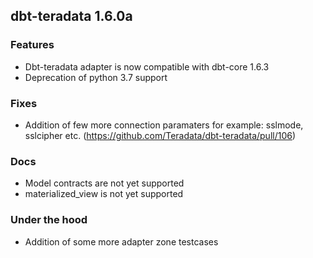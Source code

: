 ## dbt-teradata 1.6.0a

### Features
* Dbt-teradata adapter is now compatible with dbt-core 1.6.3
* Deprecation of python 3.7 support

### Fixes
* Addition of few more connection paramaters for example: sslmode, sslcipher etc. (https://github.com/Teradata/dbt-teradata/pull/106)

### Docs
* Model contracts are not yet supported 
* materialized_view is not yet supported

### Under the hood
* Addition of some more adapter zone testcases